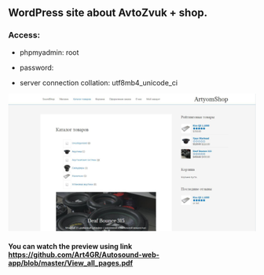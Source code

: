 ## WordPress site about AvtoZvuk + shop.

### Access:

- phpmyadmin: root

- password:

- server connection collation: utf8mb4_unicode_ci

![image](https://github.com/Art4GR/Autosound-web-app/blob/master/ShopPreview.PNG)

#### You can watch the preview using link https://github.com/Art4GR/Autosound-web-app/blob/master/View_all_pages.pdf
